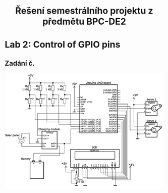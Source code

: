 <h1 align="center"> Řešení semestrálního projektu z předmětu BPC-DE2</h1>

# Lab 2: Control of GPIO pins

<h2>Zadání č. </h2>

  ![Schéma zapojení](Schema_zapojeni.png)
